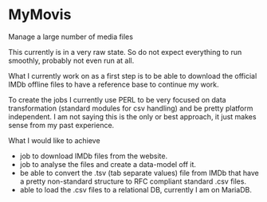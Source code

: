 # MyMovis
Manage a large number of media files

This currently is in a very raw state. So do not expect everything to run 
smoothly, probably not even run at all.

What I currently work on as a first step is to be able to download the 
official IMDb offline files to have a reference base to continue my work.

To create the jobs I currently use PERL to be very focused on data 
transformation (standard modules for csv handling) and be pretty 
platform independent. I am not saying this is the only or best approach,
it just makes sense from my past experience.

What I would like to achieve
- job to download IMDb files from the website.
- job to analyse the files and create a data-model off it.
- be able to convert the .tsv (tab separate values) file from IMDb that have a
  pretty non-standard structure to RFC compliant standard .csv files.
- able to load the .csv files to a relational DB, currently I am on MariaDB.